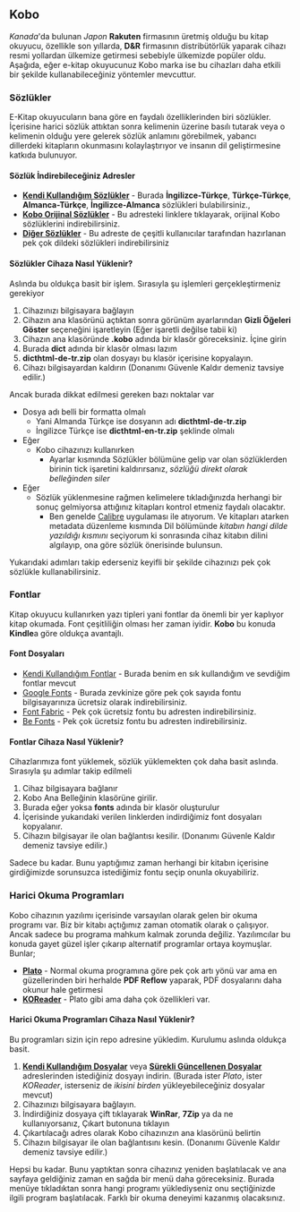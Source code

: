 ## Kobo
*Kanada*'da bulunan *Japon* **Rakuten** firmasının üretmiş olduğu bu kitap okuyucu, özellikle son yıllarda, **D&R** firmasının distribütörlük yaparak cihazı resmi yollardan ülkemize getirmesi sebebiyle ülkemizde popüler oldu.
Aşağıda, eğer e-kitap okuyucunuz Kobo marka ise bu cihazları daha etkili bir şekilde kullanabileceğiniz yöntemler mevcuttur.

### Sözlükler
E-Kitap okuyucuların bana göre en faydalı özelliklerinden biri sözlükler. İçerisine harici sözlük attıktan sonra kelimenin üzerine basılı tutarak veya o kelimenin olduğu yere gelerek sözlük anlamını görebilmek, yabancı dillerdeki kitapların okunmasını kolaylaştırıyor ve insanın dil geliştirmesine katkıda bulunuyor.

#### Sözlük İndirebileceğiniz Adresler
 + [**Kendi Kullandığım Sözlükler**](https://github.com/coderserdar/EKitapOkuyucuRehberi/tree/main/Kobo/S%C3%B6zl%C3%BCkler) - Burada **İngilizce-Türkçe**, **Türkçe-Türkçe**, **Almanca-Türkçe**, **İngilizce-Almanca** sözlükleri bulabilirsiniz.,
 + [**Kobo Orijinal Sözlükler**](https://www.mobileread.com/forums/showthread.php?t=346645&highlight=dictionary) - Bu adresteki linklere tıklayarak, orijinal Kobo sözlüklerini indirebilirsiniz.
 + [**Diğer Sözlükler**](https://www.mobileread.com/forums/showthread.php?t=232883) - Bu adreste de çeşitli kullanıcılar tarafından hazırlanan pek çok dildeki sözlükleri indirebilirsiniz

#### Sözlükler Cihaza Nasıl Yüklenir?
Aslında bu oldukça basit bir işlem. Sırasıyla şu işlemleri gerçekleştirmeniz gerekiyor
1. Cihazınızı bilgisayara bağlayın
2. Cihazın ana klasörünü açtıktan sonra görünüm ayarlarından **Gizli Öğeleri Göster** seçeneğini işaretleyin (Eğer işaretli değilse tabii ki)
3. Cihazın ana klasöründe **.kobo** adında bir klasör göreceksiniz. İçine girin
4. Burada **dict** adında bir klasör olması lazım
5. **dicthtml-de-tr.zip** olan dosyayı bu klasör içerisine kopyalayın.
6. Cihazı bilgisayardan kaldırın (Donanımı Güvenle Kaldır demeniz tavsiye edilir.)

Ancak burada dikkat edilmesi gereken bazı noktalar var
 + Dosya adı belli bir formatta olmalı
   + Yani Almanda Türkçe ise dosyanın adı **dicthtml-de-tr.zip**
   + İngilizce Türkçe ise **dicthtml-en-tr.zip** şeklinde olmalı
 + Eğer
   + Kobo cihazınızı kullanırken
     + Ayarlar kısmında Sözlükler bölümüne gelip var olan sözlüklerden birinin tick işaretini kaldırırsanız, *sözlüğü direkt olarak belleğinden siler*
 + Eğer
   + Sözlük yüklenmesine rağmen kelimelere tıkladığınızda herhangi bir sonuç gelmiyorsa attığınız kitapları kontrol etmeniz faydalı olacaktır.
     + Ben genelde [Calibre](https://calibre-ebook.com) uygulaması ile atıyorum. Ve kitapları atarken metadata düzenleme kısmında Dil bölümünde *kitabın hangi dilde yazıldığı kısmını* seçiyorum ki sonrasında cihaz kitabın dilini algılayıp, ona göre sözlük önerisinde bulunsun.

Yukarıdaki adımları takip ederseniz keyifli bir şekilde cihazınızı pek çok sözlükle kullanabilirsiniz.

### Fontlar
Kitap okuyucu kullanırken yazı tipleri yani fontlar da önemli bir yer kaplıyor kitap okumada. Font çeşitliliğin olması her zaman iyidir. **Kobo** bu konuda **Kindle**a göre oldukça avantajlı.

#### Font Dosyaları
 + [Kendi Kullandığım Fontlar](https://github.com/coderserdar/EKitapOkuyucuRehberi/tree/main/Kobo/Fontlar) - Burada benim en sık kullandığım ve sevdiğim fontlar mevcut
 + [Google Fonts](https://fonts.google.com) - Burada zevkinize göre pek çok sayıda fontu bilgisayarınıza ücretsiz olarak indirebilirsiniz.
 + [Font Fabric](https://www.fontfabric.com/free-fonts/) - Pek çok ücretsiz fontu bu adresten indirebilirsiniz.
 + [Be Fonts](https://befonts.com/?filter=featured) - Pek çok ücretsiz fontu bu adresten indirebilirsiniz.

#### Fontlar Cihaza Nasıl Yüklenir?
Cihazlarımıza font yüklemek, sözlük yüklemekten çok daha basit aslında. Sırasıyla şu adımlar takip edilmeli
 1. Cihaz bilgisayara bağlanır
 2. Kobo Ana Belleğinin klasörüne girilir.
 3. Burada eğer yoksa **fonts** adında bir klasör oluşturulur
 4. İçerisinde yukarıdaki verilen linklerden indirdiğimiz font dosyaları kopyalanır.
 5. Cihazın bilgisayar ile olan bağlantısı kesilir. (Donanımı Güvenle Kaldır demeniz tavsiye edilir.)

Sadece bu kadar. Bunu yaptığımız zaman herhangi bir kitabın içerisine girdiğimizde sorunsuzca istediğimiz fontu seçip onunla okuyabiliriz.

### Harici Okuma Programları
Kobo cihazının yazılımı içerisinde varsayılan olarak gelen bir okuma programı var. Biz bir kitabı açtığımız zaman otomatik olarak o çalışıyor. Ancak sadece bu programa mahkum kalmak zorunda değiliz. Yazılımcılar bu konuda gayet güzel işler çıkarıp alternatif programlar ortaya koymuşlar. Bunlar;
 + [**Plato**](https://github.com/baskerville/plato) - Normal okuma programına göre pek çok artı yönü var ama en güzellerinden biri herhalde **PDF Reflow** yaparak, PDF dosyalarını daha okunur hale getirmesi
 + [**KOReader**](https://koreader.rocks) - Plato gibi ama daha çok özellikleri var.

#### Harici Okuma Programları Cihaza Nasıl Yüklenir?
Bu programları sizin için repo adresine yükledim. Kurulumu aslında oldukça basit.
 1. [**Kendi Kullandığım Dosyalar**](https://github.com/coderserdar/EKitapOkuyucuRehberi/tree/main/Kobo/Programlar) veya [**Sürekli Güncellenen Dosyalar**](https://www.mobileread.com/forums/showthread.php?t=314220&highlight=dictionary) adreslerinden istediğiniz dosyayı indirin. (Burada ister *Plato*, ister *KOReader*, isterseniz de *ikisini birden* yükleyebileceğiniz dosyalar mevcut)
 2. Cihazınızı bilgisayara bağlayın.
 3. İndirdiğiniz dosyaya çift tıklayarak **WinRar**, **7Zip** ya da ne kullanıyorsanız, Çıkart butonuna tıklayın
 4. Çıkartılacağı adres olarak Kobo cihazınızın ana klasörünü belirtin
 5. Cihazın bilgisayar ile olan bağlantısını kesin. (Donanımı Güvenle Kaldır demeniz tavsiye edilir.)

Hepsi bu kadar. Bunu yaptıktan sonra cihazınız yeniden başlatılacak ve ana sayfaya geldiğiniz zaman en sağda bir menü daha göreceksiniz. Burada menüye tıkladıktan sonra hangi programı yüklediyseniz onu seçtiğinizde ilgili program başlatılacak. Farklı bir okuma deneyimi kazanmış olacaksınız.